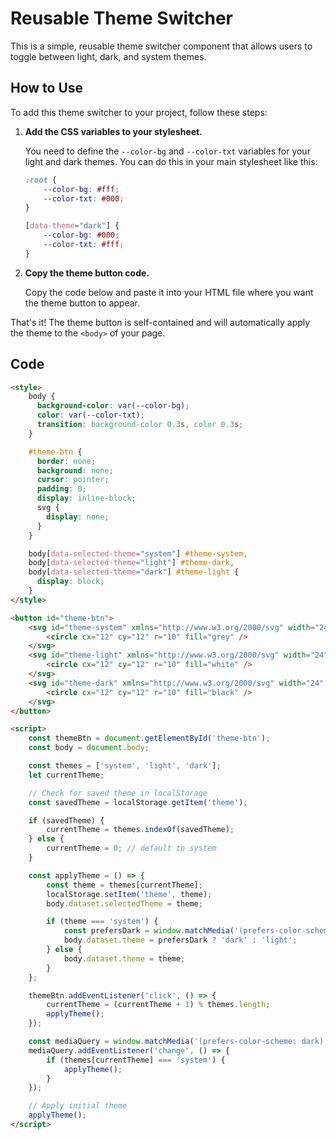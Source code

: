 # Reusable Theme Switcher

This is a simple, reusable theme switcher component that allows users to toggle between light, dark, and system themes.

## How to Use

To add this theme switcher to your project, follow these steps:

1.  **Add the CSS variables to your stylesheet.**

    You need to define the `--color-bg` and `--color-txt` variables for your light and dark themes. You can do this in your main stylesheet like this:

    ```css
    :root {
        --color-bg: #fff;
        --color-txt: #000;
    }

    [data-theme="dark"] {
        --color-bg: #000;
        --color-txt: #fff;
    }
    ```

2.  **Copy the theme button code.**

    Copy the code below and paste it into your HTML file where you want the theme button to appear.

That's it! The theme button is self-contained and will automatically apply the theme to the `<body>` of your page.

## Code

```html
<style>
    body {
      background-color: var(--color-bg);
      color: var(--color-txt);
      transition: background-color 0.3s, color 0.3s;
    }

    #theme-btn {
      border: none;
      background: none;
      cursor: pointer;
      padding: 0;
      display: inline-block;
      svg {
        display: none;
      }
    }

    body[data-selected-theme="system"] #theme-system,
    body[data-selected-theme="light"] #theme-dark,
    body[data-selected-theme="dark"] #theme-light {
      display: block;
    }
</style>

<button id="theme-btn">
    <svg id="theme-system" xmlns="http://www.w3.org/2000/svg" width="24" height="24" viewBox="0 0 24 24">
        <circle cx="12" cy="12" r="10" fill="grey" />
    </svg>
    <svg id="theme-light" xmlns="http://www.w3.org/2000/svg" width="24" height="24" viewBox="0 0 24 24">
        <circle cx="12" cy="12" r="10" fill="white" />
    </svg>
    <svg id="theme-dark" xmlns="http://www.w3.org/2000/svg" width="24" height="24" viewBox="0 0 24 24">
        <circle cx="12" cy="12" r="10" fill="black" />
    </svg>
</button>

<script>
    const themeBtn = document.getElementById('theme-btn');
    const body = document.body;

    const themes = ['system', 'light', 'dark'];
    let currentTheme;

    // Check for saved theme in localStorage
    const savedTheme = localStorage.getItem('theme');

    if (savedTheme) {
        currentTheme = themes.indexOf(savedTheme);
    } else {
        currentTheme = 0; // default to system
    }

    const applyTheme = () => {
        const theme = themes[currentTheme];
        localStorage.setItem('theme', theme);
        body.dataset.selectedTheme = theme;

        if (theme === 'system') {
            const prefersDark = window.matchMedia('(prefers-color-scheme: dark)').matches;
            body.dataset.theme = prefersDark ? 'dark' : 'light';
        } else {
            body.dataset.theme = theme;
        }
    };

    themeBtn.addEventListener('click', () => {
        currentTheme = (currentTheme + 1) % themes.length;
        applyTheme();
    });

    const mediaQuery = window.matchMedia('(prefers-color-scheme: dark)');
    mediaQuery.addEventListener('change', () => {
        if (themes[currentTheme] === 'system') {
            applyTheme();
        }
    });

    // Apply initial theme
    applyTheme();
</script>
```
